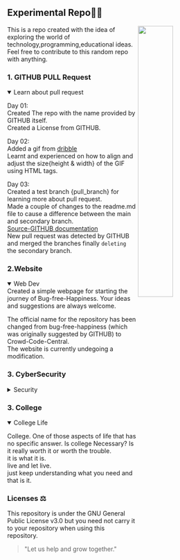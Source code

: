 <h2>Experimental Repo🧪🐛</h2>     

<img align=right width=40% height=40% src="think.gif">  

This is a repo created with the idea of exploring the world of technology,programming,educational ideas.  
Feel free to contribute to this random repo with anything.  

<!--details>
<summary>How do I dropdown?</summary>
<br>
This is how you dropdown.
</detail-->  

<!--hr-->
<h3>1. GITHUB PULL Request</h3>
<details open><summary>Learn about pull request</summary>
  
Day 01:  
Created The repo with the name provided by GITHUB itself.  
Created a License from GITHUB.    

  
Day 02:  
Added a gif from [dribble](https://dribbble.com/shots/15617302-Overthinking/attachments/7406673?mode=media)  
Learnt and experienced on how to align and adjust the size{height & width} of the GIF using HTML tags.  
<!--<img width=340 height=350 src="think.gif"-->  
  
Day 03:  
Created a test branch {pull_branch} for learning more about pull request.  
Made a couple of changes to the readme.md file to cause a difference between the main and secondary branch.  
[Source-GITHUB documentation](https://docs.github.com/en/pull-requests/collaborating-with-pull-requests/proposing-changes-to-your-work-with-pull-requests/about-pull-requests)  
New pull request was detected by GITHUB and merged the branches finally `deleting` the secondary branch.  
</details>  

<h3>2.Website</h3>  
<details open><summary>Web Dev</summary>    
Created a simple webpage for starting the journey of Bug-free-Happiness.  
Your ideas and suggestions are always welcome.    

  The official name for the repository has been changed from bug-free-happiness (which was originally suggested by GITHUB) to Crowd-Code-Central.  
  The website is currently undegoing a modification.
</details>  
<!--hr-->

### 3. CyberSecurity

<details>
  <summary>Security</summary>

Cybersecurity is the practice of defending computers, servers, mobile devices, electronic systems, networks, and data from malicious attacks. It's also known as information technology security or electronic information security.
[Source](https://docs.github.com/en/pull-requests/collaborating-with-pull-requests/proposing-changes-to-your-work-with-pull-requests/about-pull-requests)  

Encryption and Decryptton are two of the major aspects of cybersecurity and is crucial in develeopment. 
<!--hr-->

#### SQL Injection.  
The idealogy of manipulating databases that are stored upfront are all used with help of sql injection.
Websites like HTB , hackthissite all provide an idea to understand SQL injections.  

> connnecting to a machine using localhost as well.

connect to a machine:
mysql -u root -h {address of host} -P {Port} -p  
{password}  

Cheat sheet:  
-u : user  
-h : host  
-P : port  
-p : password   

[Github repo -SQL injection  ](https://github.com/swisskyrepo/PayloadsAllTheThings)  

Comments in sql:  

1. {-- -}
   > add space after minus
   
2. {user}'--{space}

### order by   
' order by 1...until col_eror is displayed -- -.  

### union
gg' union select 1,2,4,...until success -- -.

### SQL Version  
xx' union select 1,@@version,3,4  






</details>
<!--hr-->

### 3. College

<details open>
  <summary>College Life</summary>

College. 
One of those aspects of life that has no specific answer. Is college Necessary? Is it really worth it or worth the trouble.  
it is what it is.  
live and let live.  
just keep understanding what you need and that is it.

</details>

   
<h3>Licenses ⚖</h3>  
This repository is under the GNU General Public License v3.0 but you need not carry it to your repository when using this repository.     
<!--hr-->

>"Let us help and grow together."   
